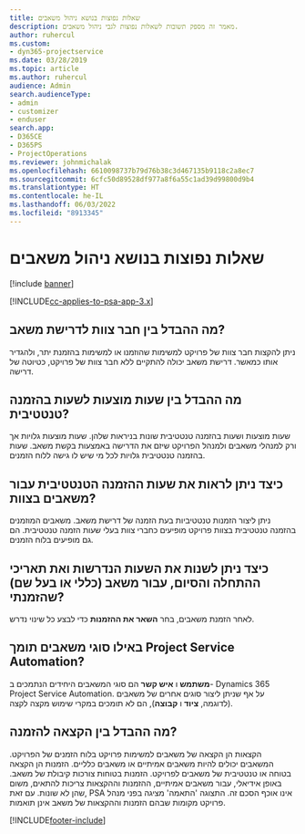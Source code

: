 ```yaml
---
title: שאלות נפוצות בנושא ניהול משאבים
description: מאמר זה מספק תשובות לשאלות נפוצות לגבי ניהול משאבים.
author: ruhercul
ms.custom:
- dyn365-projectservice
ms.date: 03/28/2019
ms.topic: article
ms.author: ruhercul
audience: Admin
search.audienceType:
- admin
- customizer
- enduser
search.app:
- D365CE
- D365PS
- ProjectOperations
ms.reviewer: johnmichalak
ms.openlocfilehash: 6610098737b79d76b38c3d467135b9118c2a8ec7
ms.sourcegitcommit: 6cfc50d89528df977a8f6a55c1ad39d99800d9b4
ms.translationtype: HT
ms.contentlocale: he-IL
ms.lasthandoff: 06/03/2022
ms.locfileid: "8913345"
---
```

# <a name="resource-management-faq"></a>שאלות נפוצות בנושא ניהול משאבים

[!include [banner](../includes/psa-now-project-operations.md)]

[!INCLUDE[cc-applies-to-psa-app-3.x](../includes/cc-applies-to-psa-app-3x.md)]

## <a name="what-is-the-difference-between-a-team-member-and-a-resource-requirement"></a>מה ההבדל בין חבר צוות לדרישת משאב?

ניתן להקצות חבר צוות של פרויקט למשימות שהוזמנו או למשימות בהזמנת יתר, ולהגדיר אותו כמאשר. דרישת משאב יכולה להתקיים ללא חבר צוות של פרויקט, כטיוטה של דרישה. 

## <a name="what-is-the-difference-between-proposed-and-soft-booked-hours"></a>מה ההבדל בין שעות מוצעות לשעות בהזמנה טנטטיבית?

שעות מוצעות ושעות בהזמנה טנטטיבית שונות בניראות שלהן. שעות מוצעות גלויות אך ורק למנהלי משאבים ולמנהל הפרויקט שיזם את הדרישה באמצעות בקשת משאב. שעות בהזמנה טנטטיבית גלויות לכל מי שיש לו גישה ללוח הזמנים.

## <a name="how-can-i-see-the-soft-booked-hours-for-resources-on-a-team"></a>כיצד ניתן לראות את שעות ההזמנה הטנטטיבית עבור משאבים בצוות?

ניתן ליצור הזמנות טנטטיביות בעת הזמנה של דרישת משאב. משאבים המוזמנים בהזמנה טנטטיבית בצוות פרויקט מופיעים כחברי צוות בעלי שעות הזמנה טנטטיבית. הם גם מופיעים בלוח הזמנים.

## <a name="how-do-i-change-the-required-hours-and-the-start-and-end-dates-for-a-resource-generic-or-named-that-i-booked"></a>כיצד ניתן לשנות את השעות הנדרשות ואת תאריכי ההתחלה והסיום, עבור משאב (כללי או בעל שם) שהזמנתי?

לאחר הזמנת משאבים, בחר **השאר את ההזמנות** כדי לבצע כל שינוי נדרש.

## <a name="what-resources-types-does-project-service-automation-support"></a>באילו סוגי משאבים תומך Project Service Automation?

**משתמש** ו **איש קשר** הם סוגי המשאבים היחידים הנתמכים ב- Dynamics 365 Project Service Automation. על אף שניתן ליצור סוגים אחרים של משאבים (לדוגמה, **ציוד** ו **קבוצה**), הם לא תומכים במקרי שימוש מקצה לקצה.

## <a name="what-is-the-difference-between-an-assignment-and-a-booking"></a>מה ההבדל בין הקצאה להזמנה?

הקצאות הן הקצאה של משאבים למשימות פרויקט בלוח הזמנים של הפרויקט. המשאבים יכולים להיות משאבים אמיתיים או משאבים כלליים. הזמנות הן הקצאה בטוחה או טנטטיבית של משאבים לפרויקט. הזמנות בטוחות צורכות קיבולת של משאב. באופן אידיאלי, עבור משאבים אמיתיים, ההזמנות וההקצאות צריכות להתאים, משום שהן לא שונות. עם זאת, PSA אינו אוכף הסכם זה. התצוגה 'התאמה' מציגה בפני מנהל פרויקט מקומות שבהם הזמנות וההקצאות של משאב אינן תואמות.


[!INCLUDE[footer-include](../includes/footer-banner.md)]
